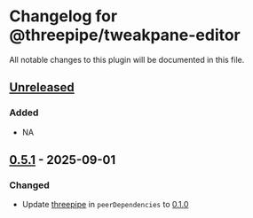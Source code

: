 # Changelog for @threepipe/tweakpane-editor

All notable changes to this plugin will be documented in this file.

[//]: # (The format is based on [Keep a Changelog]&#40;https://keepachangelog.com/en/1.1.0/&#41;, and this project adheres to [Semantic Versioning]&#40;https://semver.org/spec/v2.0.0.html&#41;.)

## [Unreleased]

### Added

- NA

## [0.5.1] - 2025-09-01

### Changed

- Update [threepipe](https://threepipe.org/) in `peerDependencies` to [0.1.0](https://github.com/repalash/threepipe/releases/tag/v0.1.0)

[unreleased]: https://github.com/repalash/threepipe/tree/dev/plugins/tweakpane-editor
[0.5.1]: https://github.com/repalash/threepipe/releases/tag/@threepipe/plugin-tweakpane-editor-v0.5.1

